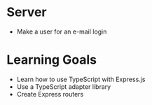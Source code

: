 # Server
* Make a user for an e-mail login

# Learning Goals
* Learn how to use TypeScript with Express.js
* Use a TypeScript adapter library 
* Create Express routers 